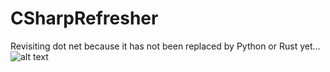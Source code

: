# CSharpRefresher
Revisiting dot net because it has not been replaced by Python or Rust yet...
![alt text](http://dotnetspices.com/wp-content/uploads/2017/03/c-sharp-770x400.jpg "")
